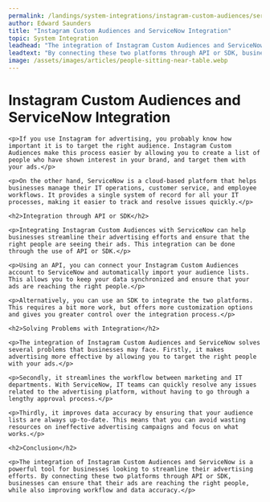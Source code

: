 ```yaml
---
permalink: /landings/system-integrations/instagram-custom-audiences/servicenow
author: Edward Saunders
title: "Instagram Custom Audiences and ServiceNow Integration"
topic: System Integration
leadhead: "The integration of Instagram Custom Audiences and ServiceNow is a powerful tool for businesses looking to streamline their advertising efforts"
leadtext: "By connecting these two platforms through API or SDK, businesses can ensure that their ads are reaching the right people, while also improving workflow and data accuracy."
image: /assets/images/articles/people-sitting-near-table.webp
---
```

<div class="arttext">
	<h1>Instagram Custom Audiences and ServiceNow Integration</h1>

	<p>If you use Instagram for advertising, you probably know how important it is to target the right audience. Instagram Custom Audiences make this process easier by allowing you to create a list of people who have shown interest in your brand, and target them with your ads.</p>

	<p>On the other hand, ServiceNow is a cloud-based platform that helps businesses manage their IT operations, customer service, and employee workflows. It provides a single system of record for all your IT processes, making it easier to track and resolve issues quickly.</p>

	<h2>Integration through API or SDK</h2>

	<p>Integrating Instagram Custom Audiences with ServiceNow can help businesses streamline their advertising efforts and ensure that the right people are seeing their ads. This integration can be done through the use of API or SDK.</p>

	<p>Using an API, you can connect your Instagram Custom Audiences account to ServiceNow and automatically import your audience lists. This allows you to keep your data synchronized and ensure that your ads are reaching the right people.</p>

	<p>Alternatively, you can use an SDK to integrate the two platforms. This requires a bit more work, but offers more customization options and gives you greater control over the integration process.</p>

	<h2>Solving Problems with Integration</h2>

	<p>The integration of Instagram Custom Audiences and ServiceNow solves several problems that businesses may face. Firstly, it makes advertising more effective by allowing you to target the right people with your ads.</p>

	<p>Secondly, it streamlines the workflow between marketing and IT departments. With ServiceNow, IT teams can quickly resolve any issues related to the advertising platform, without having to go through a lengthy approval process.</p>

	<p>Thirdly, it improves data accuracy by ensuring that your audience lists are always up-to-date. This means that you can avoid wasting resources on ineffective advertising campaigns and focus on what works.</p>

	<h2>Conclusion</h2>

	<p>The integration of Instagram Custom Audiences and ServiceNow is a powerful tool for businesses looking to streamline their advertising efforts. By connecting these two platforms through API or SDK, businesses can ensure that their ads are reaching the right people, while also improving workflow and data accuracy.</p>

</div>